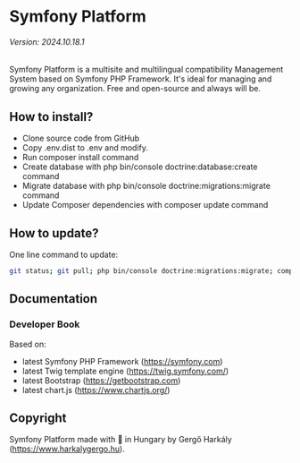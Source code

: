 # Symfony Platform
###### Version: 2024.10.18.1

Symfony Platform is a multisite and multilingual compatibility Management System based on Symfony PHP Framework. It's ideal for managing and growing any organization. Free and open-source and always will be.

## How to install?

- Clone source code from GitHub
- Copy .env.dist to .env and modify.
- Run composer install command
- Create database with php bin/console doctrine:database:create command
- Migrate database with php bin/console doctrine:migrations:migrate command
- Update Composer dependencies with composer update command

## How to update?

One line command to update:

```bash
git status; git pull; php bin/console doctrine:migrations:migrate; composer update; composer dump-autoload -o; php bin/console cache:clear;
```

## Documentation

### Developer Book

Based on:

 - latest Symfony PHP Framework (https://symfony.com)
 - latest Twig template engine (https://twig.symfony.com/)
 - latest Bootstrap (https://getbootstrap.com)
 - latest chart.js (https://www.chartjs.org/)

## Copyright

Symfony Platform made with 💚 in Hungary by Gergő Harkály (https://www.harkalygergo.hu).
